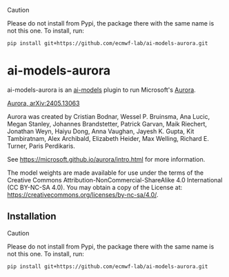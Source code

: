 
> [!CAUTION]
> Please do not install from Pypi, the package there with the same name is not this one.
> To install, run:
>
> `pip install git+https://github.com/ecmwf-lab/ai-models-aurora.git`

# ai-models-aurora

ai-models-aurora is an [ai-models](https://github.com/ecmwf-lab/ai-models) plugin to run Microsoft's [Aurora](https://github.com/microsoft/aurora).

[Aurora, arXiv:2405.13063](https://arxiv.org/abs/2405.13063)

Aurora was created by Cristian Bodnar, Wessel P. Bruinsma, Ana Lucic, Megan Stanley, Johannes Brandstetter, Patrick Garvan, Maik Riechert, Jonathan Weyn, Haiyu Dong, Anna Vaughan, Jayesh K. Gupta, Kit Tambiratnam, Alex Archibald, Elizabeth Heider, Max Welling, Richard E. Turner, Paris Perdikaris.

See https://microsoft.github.io/aurora/intro.html for more information.

The model weights are made available for use under the terms of the Creative Commons Attribution-NonCommercial-ShareAlike 4.0 International (CC BY-NC-SA 4.0). You may obtain a copy of the License at: https://creativecommons.org/licenses/by-nc-sa/4.0/.

## Installation

> [!CAUTION]
> Please do not install from Pypi, the package there with the same name is not this one.
> To install, run:
>
> `pip install git+https://github.com/ecmwf-lab/ai-models-aurora.git`
